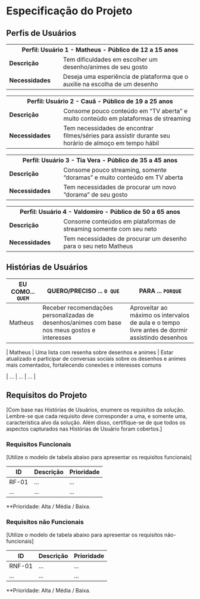 # Especificação do Projeto

## Perfis de Usuários

<table>
<tbody>
<tr align=center>
<th colspan="2">Perfil: Usuário 1 - Matheus - Público de 12 a 15 anos </th>
</tr>
<tr>
<td width="150px"><b>Descrição</b></td>
<td width="600px">Tem dificuldades em escolher um desenho/animes de seu gosto</td>
</tr>
<tr>
<td><b>Necessidades</b></td>
<td>Deseja uma esperiência de plataforma que o auxilie na escolha de um desenho</td>
</tr>
</tbody>
</table>

<table>
<tbody>
<tr align=center>
<th colspan="2">Perfil: Usuário 2 - Cauã - Público de 19 a 25 anos </th>
</tr>
<tr>
<td width="150px"><b>Descrição</b></td>
<td width="600px">Consome pouco conteúdo em “TV aberta” e muito conteúdo em 
plataformas de streaming</td>
</tr>
<tr>
<td><b>Necessidades</b></td>
<td>Tem necessidades de encontrar filmes/séries para assistir durante 
seu horário de almoço em tempo hábil</td>
</tr>
</tbody>
</table>

<table>
<tbody>
<tr align=center>
<th colspan="2">Perfil: Usuário 3 - Tia Vera - Público de 35 a 45 anos </th>
</tr>
<tr>
<td width="150px"><b>Descrição</b></td>
<td width="600px">Consome pouco streaming, somente “doramas” e muito conteúdo 
em TV aberta</td>
</tr>
<tr>
<td><b>Necessidades</b></td>
<td>Tem necessidades de procurar um novo “dorama” de seu gosto
</td>
</tr>
</tbody>
</table>

<table>
<tbody>
<tr align=center>
<th colspan="2">Perfil: Usuário 4 - Valdomiro - Público de 50 a 65 anos </th>
</tr>
<tr>
<td width="150px"><b>Descrição</b></td>
<td width="600px">Consome conteúdos em plataformas de streaming somente com seu 
neto</td>
</tr>
<tr>
<td><b>Necessidades</b></td>
<td>Tem necessidades de procurar um desenho para o seu neto 
Matheus
</td>
</tr>
</tbody>
</table>

## Histórias de Usuários


|EU COMO... `QUEM`   | QUERO/PRECISO ... `O QUE` |PARA ... `PORQUE`                 |
|--------------------|---------------------------|----------------------------------|
| Matheus            | Receber recomendações personalizadas de desenhos/animes com base nos meus gostos e interesses    | Aproveitar ao máximo os intervalos de aula e o tempo livre antes de dormir assistindo desenhos

| Matheus            | Uma lista com resenha sobre desenhos e animes  | Estar atualizado e participar de conversas sociais sobre os desenhos e animes mais 
comentados, fortalecendo conexões e interesses comuns
                                   
                           
                                  
                                      
 
 
                     
| ...                | ...                       | ...                              |

## Requisitos do Projeto

[Com base nas Histórias de Usuários, enumere os requisitos da solução. Lembre-se que cada requisito deve corresponder a uma, e somente uma, característica alvo da solução. Além disso, certifique-se de que todos os aspectos capturados nas Histórias de Usuário foram cobertos.]

### Requisitos Funcionais

[Utilize o modelo de tabela abaixo para apresentar os requisitos funcionais]

|ID    | Descrição                | Prioridade |
|-------|---------------------------------|----|
| RF-01 |  ...                    | ...   | 
|  ...  |  ...                    | ...   |

**Prioridade: Alta / Média / Baixa. 

### Requisitos não Funcionais

[Utilize o modelo de tabela abaixo para apresentar os requisitos não-funcionais]

|ID      | Descrição               |Prioridade |
|--------|-------------------------|----|
| RNF-01 |  ...                    | ...   | 
| ...    |  ...                    | ...   | 

**Prioridade: Alta / Média / Baixa. 

